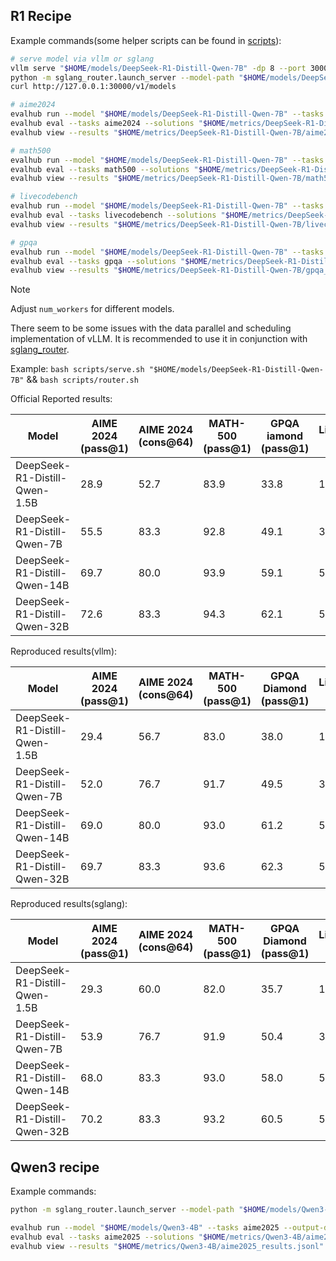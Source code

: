 ## R1 Recipe

Example commands(some helper scripts can be found in [scripts](../scripts)):
```bash
# serve model via vllm or sglang
vllm serve "$HOME/models/DeepSeek-R1-Distill-Qwen-7B" -dp 8 --port 30000
python -m sglang_router.launch_server --model-path "$HOME/models/DeepSeek-R1-Distill-Qwen-7B" --router-worker-startup-check-interval 20 --router-balance-abs-threshold 1 --context-length 32768 --dp 8 --port 30000
curl http://127.0.0.1:30000/v1/models

# aime2024
evalhub run --model "$HOME/models/DeepSeek-R1-Distill-Qwen-7B" --tasks aime2024 --output-dir "$HOME/metrics/DeepSeek-R1-Distill-Qwen-7B/" --max-tokens 30720 --temperature 0.6 --top-p 0.95 --n-samples 64 --num-workers 1024 --timeout 3600 --system-prompt ""
evalhub eval --tasks aime2024 --solutions "$HOME/metrics/DeepSeek-R1-Distill-Qwen-7B/aime2024.jsonl" --output-dir "$HOME/metrics/DeepSeek-R1-Distill-Qwen-7B/"
evalhub view --results "$HOME/metrics/DeepSeek-R1-Distill-Qwen-7B/aime2024_results.jsonl" --max-display 10

# math500
evalhub run --model "$HOME/models/DeepSeek-R1-Distill-Qwen-7B" --tasks math500 --output-dir "$HOME/metrics/DeepSeek-R1-Distill-Qwen-7B/" --max-tokens 30720 --temperature 0.6 --top-p 0.95 --n-samples 4 --num-workers 1024 --timeout 3600 --system-prompt ""
evalhub eval --tasks math500 --solutions "$HOME/metrics/DeepSeek-R1-Distill-Qwen-7B/math500.jsonl" --output-dir "$HOME/metrics/DeepSeek-R1-Distill-Qwen-7B/"
evalhub view --results "$HOME/metrics/DeepSeek-R1-Distill-Qwen-7B/math500_results.jsonl" --max-display 10

# livecodebench
evalhub run --model "$HOME/models/DeepSeek-R1-Distill-Qwen-7B" --tasks livecodebench --output-dir "$HOME/metrics/DeepSeek-R1-Distill-Qwen-7B/" --max-tokens 28672 --temperature 0.6 --top-p 0.95 --n-samples 4 --num-workers 1024 --system-prompt ""
evalhub eval --tasks livecodebench --solutions "$HOME/metrics/DeepSeek-R1-Distill-Qwen-7B/livecodebench.jsonl" --output-dir "$HOME/metrics/DeepSeek-R1-Distill-Qwen-7B/"
evalhub view --results "$HOME/metrics/DeepSeek-R1-Distill-Qwen-7B/livecodebench_results.json" --max-display 10

# gpqa
evalhub run --model "$HOME/models/DeepSeek-R1-Distill-Qwen-7B" --tasks gpqa --output-dir "$HOME/metrics/DeepSeek-R1-Distill-Qwen-7B/" --max-tokens 28672 --temperature 0.6 --top-p 0.95 --n-samples 4 --num-workers 1024 --system-prompt ""
evalhub eval --tasks gpqa --solutions "$HOME/metrics/DeepSeek-R1-Distill-Qwen-7B/gpqa.jsonl" --output-dir "$HOME/metrics/DeepSeek-R1-Distill-Qwen-7B/"
evalhub view --results "$HOME/metrics/DeepSeek-R1-Distill-Qwen-7B/gpqa_results.jsonl" --max-display 10
```

> [!NOTE]
> Adjust `num_workers` for different models.
>
> There seem to be some issues with the data parallel and scheduling implementation of vLLM. It is recommended to use it in conjunction with [sglang_router](https://docs.sglang.ai/router/router.html).
>
> Example: `bash scripts/serve.sh "$HOME/models/DeepSeek-R1-Distill-Qwen-7B"` && `bash scripts/router.sh`

Official Reported results:

| Model                          | AIME 2024 (pass@1) | AIME 2024 (cons@64) | MATH-500 (pass@1) | GPQA iamond (pass@1) | LiveCodeBench pass@1 |
|--------------------------------|--------------------|---------------------|-------------------|-----------------------|---------------------|
| DeepSeek-R1-Distill-Qwen-1.5B  | 28.9               | 52.7                | 83.9              | 33.8                  | 16.9                |
| DeepSeek-R1-Distill-Qwen-7B    | 55.5               | 83.3                | 92.8              | 49.1                  | 37.6                |
| DeepSeek-R1-Distill-Qwen-14B   | 69.7               | 80.0                | 93.9              | 59.1                  | 53.1                |
| DeepSeek-R1-Distill-Qwen-32B   | 72.6               | 83.3                | 94.3              | 62.1                  | 57.2                |

Reproduced results(vllm):

| Model                          | AIME 2024 (pass@1) | AIME 2024 (cons@64) | MATH-500 (pass@1) | GPQA Diamond (pass@1) | LiveCodeBench pass@1 |
|--------------------------------|--------------------|---------------------|-------------------|-----------------------|---------------------|
| DeepSeek-R1-Distill-Qwen-1.5B  | 29.4               | 56.7                | 83.0              | 38.0                  | 17.3                |
| DeepSeek-R1-Distill-Qwen-7B    | 52.0               | 76.7                | 91.7              | 49.5                  | 37.5                |
| DeepSeek-R1-Distill-Qwen-14B   | 69.0               | 80.0                | 93.0              | 61.2                  | 50.3                |
| DeepSeek-R1-Distill-Qwen-32B   | 69.7               | 83.3                | 93.6              | 62.3                  | 56.4                |

Reproduced results(sglang):

| Model                          | AIME 2024 (pass@1) | AIME 2024 (cons@64) | MATH-500 (pass@1) | GPQA Diamond (pass@1) | LiveCodeBench pass@1 |
|--------------------------------|--------------------|---------------------|-------------------|-----------------------|---------------------|
| DeepSeek-R1-Distill-Qwen-1.5B  | 29.3               | 60.0                | 82.0              | 35.7                  | 16.5                |
| DeepSeek-R1-Distill-Qwen-7B    | 53.9               | 76.7                | 91.9              | 50.4                  | 38.3                |
| DeepSeek-R1-Distill-Qwen-14B   | 68.0               | 83.3                | 93.0              | 58.0                  | 51.6                |
| DeepSeek-R1-Distill-Qwen-32B   | 70.2               | 83.3                | 93.2              | 60.5                  | 57.2                |

## Qwen3 recipe

Example commands:
```bash
python -m sglang_router.launch_server --model-path "$HOME/models/Qwen3-4B" --router-worker-startup-check-interval 20 --router-balance-abs-threshold 1 --context-length 32768 --dp 8 --port 30000 --reasoning-parser qwen3

evalhub run --model "$HOME/models/Qwen3-4B" --tasks aime2025 --output-dir "$HOME/metrics/Qwen3-4B" --max-tokens 30720 --temperature 0.6 --top-p 0.95 --n-samples 32 --num-workers 1024 --timeout 3600 --system-prompt ""
evalhub eval --tasks aime2025 --solutions "$HOME/metrics/Qwen3-4B/aime2025.jsonl" --output-dir "$HOME/metrics/Qwen3-4B"
evalhub view --results "$HOME/metrics/Qwen3-4B/aime2025_results.jsonl" --max-display 10
```
